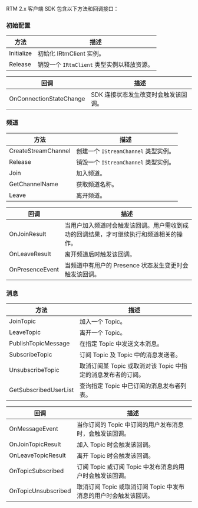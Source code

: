 RTM 2.x 客户端 SDK 包含以下方法和回调接口：

### 初始配置

| 方法       | 描述                                       |
| ---------- | ------------------------------------------ |
| Initialize | 初始化 IRtmClient 实例。                   |
| Release    | 销毁一个 `IRtmClient` 类型实例以释放资源。 |


| 回调       | 描述                                       |
| ---------- | ------------------------------------------ |
| OnConnectionStateChange | SDK 连接状态发生改变时会触发该回调。     |

### 频道

| 方法                | 描述                                       |
| ------------------- | ------------------------------------------ |
| CreateStreamChannel | 创建一个 `IStreamChannel` 类型实例。       |
| Release             | 销毁一个 `IStreamChannel` 类型实例。       |
| Join                | 加入频道。                                 |
| GetChannelName      | 获取频道名称。                             |
| Leave               | 离开频道。                                 |


| 回调       | 描述                                       |
| ---------- | ------------------------------------------ |
| OnJoinResult | 当用户加入频道时会触发该回调。用户需收到成功的回调结果，才可继续执行和频道相关的操作。     |
| OnLeaveResult    | 离开频道后时触发该回调。 |
| OnPresenceEvent  | 当频道中有用户的 Presence 状态发生变更时会触发该回调。 |

### 消息

| 方法                     | 描述                                                         |
| ------------------------ | ------------------------------------------------------------ |
| JoinTopic                | 加入一个 Topic。                                             |
| LeaveTopic               | 离开一个 Topic。                                             |
| PublishTopicMessage      | 在指定 Topic 中发送文本消息。                                |
| SubscribeTopic           | 订阅 Topic 及 Topic 中的消息发送者。                         |
| UnsubscribeTopic         | 取消订阅某 Topic 或取消对该 Topic 中指定的消息发布者的订阅。 |
| GetSubscribedUserList    | 查询指定 Topic 中已订阅的消息发布者列表。                    |


| 回调       | 描述                                       |
| ---------- | ------------------------------------------ |
| OnMessageEvent | 当你订阅的 Topic 中订阅的用户发布消息时，会触发该回调。     |
| OnJoinTopicResult | 加入 Topic 时会触发该回调。     |
| OnLeaveTopicResult | 离开 Topic 时会触发该回调。     |
| OnTopicSubscribed | 订阅 Topic 或订阅 Topic 中发布消息的用户时会触发该回调。     |
| OnTopicUnsubscribed | 取消订阅 Topic 或取消订阅 Topic 中发布消息的用户时会触发该回调。     |

